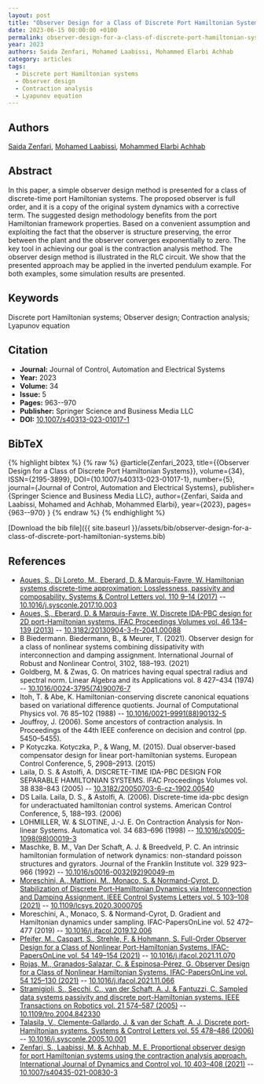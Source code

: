 ```yaml
---
layout: post
title: "Observer Design for a Class of Discrete Port Hamiltonian Systems"
date: 2023-06-15 00:00:00 +0100
permalink: observer-design-for-a-class-of-discrete-port-hamiltonian-systems
year: 2023
authors: Saida Zenfari, Mohamed Laabissi, Mohammed Elarbi Achhab
category: articles
tags:
  - Discrete port Hamiltonian systems
  - Observer design
  - Contraction analysis
  - Lyapunov equation
---
```

 
## Authors
[Saida Zenfari](authors/saida-zenfari), [Mohamed Laabissi](authors/mohamed-laabissi), [Mohammed Elarbi Achhab](authors/mohammed-elarbi-achhab)
 
## Abstract
In this paper, a simple observer design method is presented for a class of discrete-time port Hamiltonian systems. The proposed observer is full order, and it is a copy of the original system dynamics with a corrective term. The suggested design methodology benefits from the port Hamiltonian framework properties. Based on a convenient assumption and exploiting the fact that the observer is structure preserving, the error between the plant and the observer converges exponentially to zero. The key tool in achieving our goal is the contraction analysis method. The observer design method is illustrated in the RLC circuit. We show that the presented approach may be applied in the inverted pendulum example. For both examples, some simulation results are presented.
 
## Keywords
Discrete port Hamiltonian systems; Observer design; Contraction analysis; Lyapunov equation
 
## Citation
- **Journal:** Journal of Control, Automation and Electrical Systems
- **Year:** 2023
- **Volume:** 34
- **Issue:** 5
- **Pages:** 963--970
- **Publisher:** Springer Science and Business Media LLC
- **DOI:** [10.1007/s40313-023-01017-1](https://doi.org/10.1007/s40313-023-01017-1)
 
## BibTeX
{% highlight bibtex %}
{% raw %}
@article{Zenfari_2023,
  title={{Observer Design for a Class of Discrete Port Hamiltonian Systems}},
  volume={34},
  ISSN={2195-3899},
  DOI={10.1007/s40313-023-01017-1},
  number={5},
  journal={Journal of Control, Automation and Electrical Systems},
  publisher={Springer Science and Business Media LLC},
  author={Zenfari, Saida and Laabissi, Mohamed and Achhab, Mohammed Elarbi},
  year={2023},
  pages={963--970}
}
{% endraw %}
{% endhighlight %}
 
[Download the bib file]({{ site.baseurl }}/assets/bib/observer-design-for-a-class-of-discrete-port-hamiltonian-systems.bib)
 
## References
- [Aoues, S., Di Loreto, M., Eberard, D. & Marquis-Favre, W. Hamiltonian systems discrete-time approximation: Losslessness, passivity and composability. Systems &amp; Control Letters vol. 110 9–14 (2017)](hamiltonian-systems-discrete-time-approximation-losslessness-passivity-and-composability) -- [10.1016/j.sysconle.2017.10.003](https://doi.org/10.1016/j.sysconle.2017.10.003)
- [Aoues, S., Eberard, D. & Marquis-Favre, W. Discrete IDA-PBC design for 2D port-Hamiltonian systems. IFAC Proceedings Volumes vol. 46 134–139 (2013)](discrete-ida-pbc-design-for-2d-port-hamiltonian-systems) -- [10.3182/20130904-3-fr-2041.00088](https://doi.org/10.3182/20130904-3-fr-2041.00088)
- B Biedermann. Biedermann, B., & Meurer, T. (2021). Observer design for a class of nonlinear systems combining dissipativity with interconnection and damping assignment. International Journal of Robust and Nonlinear Control, 3102, 188–193. (2021)
- Goldberg, M. & Zwas, G. On matrices having equal spectral radius and spectral norm. Linear Algebra and its Applications vol. 8 427–434 (1974) -- [10.1016/0024-3795(74)90076-7](https://doi.org/10.1016/0024-3795(74)90076-7)
- Itoh, T. & Abe, K. Hamiltonian-conserving discrete canonical equations based on variational difference quotients. Journal of Computational Physics vol. 76 85–102 (1988) -- [10.1016/0021-9991(88)90132-5](https://doi.org/10.1016/0021-9991(88)90132-5)
- Jouffroy, J. (2006). Some ancestors of contraction analysis. In Proceedings of the 44th IEEE conference on decision and control (pp. 5450–5455).
- P Kotyczka. Kotyczka, P., & Wang, M. (2015). Dual observer-based compensator design for linear port-hamiltonian systems. European Control Conference, 5, 2908–2913. (2015)
- Laila, D. S. & Astolfi, A. DISCRETE-TIME IDA-PBC DESIGN FOR SEPARABLE HAMILTONIAN SYSTEMS. IFAC Proceedings Volumes vol. 38 838–843 (2005) -- [10.3182/20050703-6-cz-1902.00540](https://doi.org/10.3182/20050703-6-cz-1902.00540)
- DS Laila. Laila, D. S., & Astolfi, A. (2006). Discrete-time ida-pbc design for underactuated hamiltonian control systems. American Control Conference, 5, 188–193. (2006)
- LOHMILLER, W. & SLOTINE, J.-J. E. On Contraction Analysis for Non-linear Systems. Automatica vol. 34 683–696 (1998) -- [10.1016/s0005-1098(98)00019-3](https://doi.org/10.1016/s0005-1098(98)00019-3)
- Maschke, B. M., Van Der Schaft, A. J. & Breedveld, P. C. An intrinsic hamiltonian formulation of network dynamics: non-standard poisson structures and gyrators. Journal of the Franklin Institute vol. 329 923–966 (1992) -- [10.1016/s0016-0032(92)90049-m](https://doi.org/10.1016/s0016-0032(92)90049-m)
- [Moreschini, A., Mattioni, M., Monaco, S. & Normand-Cyrot, D. Stabilization of Discrete Port-Hamiltonian Dynamics via Interconnection and Damping Assignment. IEEE Control Systems Letters vol. 5 103–108 (2021)](stabilization-of-discrete-port-hamiltonian-dynamics-via-interconnection-and-damping-assignment) -- [10.1109/lcsys.2020.3000705](https://doi.org/10.1109/lcsys.2020.3000705)
- Moreschini, A., Monaco, S. & Normand-Cyrot, D. Gradient and Hamiltonian dynamics under sampling. IFAC-PapersOnLine vol. 52 472–477 (2019) -- [10.1016/j.ifacol.2019.12.006](https://doi.org/10.1016/j.ifacol.2019.12.006)
- [Pfeifer, M., Caspart, S., Strehle, F. & Hohmann, S. Full-Order Observer Design for a Class of Nonlinear Port-Hamiltonian Systems. IFAC-PapersOnLine vol. 54 149–154 (2021)](full-order-observer-design-for-a-class-of-nonlinear-port-hamiltonian-systems) -- [10.1016/j.ifacol.2021.11.070](https://doi.org/10.1016/j.ifacol.2021.11.070)
- [Rojas, M., Granados-Salazar, C. & Espinosa-Pérez, G. Observer Design for a Class of Nonlinear Hamiltonian Systems. IFAC-PapersOnLine vol. 54 125–130 (2021)](observer-design-for-a-class-of-nonlinear-hamiltonian-systems) -- [10.1016/j.ifacol.2021.11.066](https://doi.org/10.1016/j.ifacol.2021.11.066)
- [Stramigioli, S., Secchi, C., van der Schaft, A. J. & Fantuzzi, C. Sampled data systems passivity and discrete port-Hamiltonian systems. IEEE Transactions on Robotics vol. 21 574–587 (2005)](sampled-data-systems-passivity-and-discrete-port-hamiltonian-systems) -- [10.1109/tro.2004.842330](https://doi.org/10.1109/tro.2004.842330)
- [Talasila, V., Clemente-Gallardo, J. & van der Schaft, A. J. Discrete port-Hamiltonian systems. Systems &amp; Control Letters vol. 55 478–486 (2006)](discrete-port-hamiltonian-systems) -- [10.1016/j.sysconle.2005.10.001](https://doi.org/10.1016/j.sysconle.2005.10.001)
- [Zenfari, S., Laabissi, M. & Achhab, M. E. Proportional observer design for port Hamiltonian systems using the contraction analysis approach. International Journal of Dynamics and Control vol. 10 403–408 (2021)](proportional-observer-design-for-port-hamiltonian-systems-using-the-contraction-analysis-approach) -- [10.1007/s40435-021-00830-3](https://doi.org/10.1007/s40435-021-00830-3)

